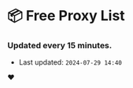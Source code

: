 # :package: Free Proxy List
### Updated every 15 minutes.

- Last updated: `2024-07-29 14:40`

:heart:
